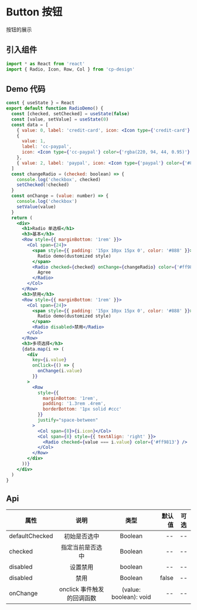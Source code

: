 # Button 按钮

按钮的展示

## 引入组件

```jsx
import * as React from 'react'
import { Radio, Icon, Row, Col } from 'cp-design'
```

## Demo 代码

```jsx
const { useState } = React
export default function RadioDemo() {
  const [checked, setChecked] = useState(false)
  const [value, setValue] = useState(0)
  const data = [
    { value: 0, label: 'credit-card', icon: <Icon type={'credit-card'} color={'red'} /> },
    {
      value: 1,
      label: 'cc-paypal',
      icon: <Icon type={'cc-paypal'} color={'rgba(220, 94, 44, 0.95)'} />
    },
    { value: 2, label: 'paypal', icon: <Icon type={'paypal'} color={'#813'} /> }
  ]
  const changeRadio = (checked: boolean) => {
    console.log('checkbox', checked)
    setChecked(!checked)
  }
  const onChange = (value: number) => {
    console.log('checkbox')
    setValue(value)
  }
  return (
    <div>
      <h1>Radio 单选框</h1>
      <h3>基本</h3>
      <Row style={{ marginBottom: '1rem' }}>
        <Col span={24}>
          <span style={{ padding: '15px 10px 15px 0', color: '#888' }}>
            Radio demo(dustomized style)
          </span>
          <Radio checked={checked} onChange={changeRadio} color={'#ff9813'}>
            Agree
          </Radio>
        </Col>
      </Row>
      <h3>禁用</h3>
      <Row style={{ marginBottom: '1rem' }}>
        <Col span={24}>
          <span style={{ padding: '15px 10px 15px 0', color: '#888' }}>
            Radio demo(dustomized style)
          </span>
          <Radio disabled>禁用</Radio>
        </Col>
      </Row>
      <h3>多项选择</h3>
      {data.map(i => (
        <div
          key={i.value}
          onClick={() => {
            onChange(i.value)
          }}
        >
          <Row
            style={{
              marginBottom: '1rem',
              padding: '1.3rem .4rem',
              borderBottom: '1px solid #ccc'
            }}
            justify="space-between"
          >
            <Col span={8}>{i.icon}</Col>
            <Col span={8} style={{ textAlign: 'right' }}>
              <Radio checked={value === i.value} color={'#ff9813'} />
            </Col>
          </Row>
        </div>
      ))}
    </div>
  )
}
```

## Api

| 属性           |            说明            |          类型          | 默认值 | 可选 |
| -------------- | :------------------------: | :--------------------: | -----: | :--: |
| defaultChecked |        初始是否选中        |        Boolean         |     -- |  --  |
| checked        |      指定当前是否选中      |        Boolean         |     -- |  --  |
| disabled       |          设置禁用          |        boolean         |     -- |  --  |
| disabled       |            禁用            |        Boolean         |  false |  --  |
| onChange       | onclick 事件触发的回调函数 | (value: boolean): void |     -- |  --  |
